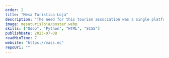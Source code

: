 ```yaml
---
order: 2
title: "Mesa Turistica Loja"
description: "The need for this tourism association was a single platform to manage tourism in Loja and promote tourism in the province of Loja. The platform enabled the management of tourism events, promotion of destinations and improvement of the tourist experience in the province of Loja. Draggable and reusable code blocks were also developed to improve the user experience for customization of their website."
image: mesaturisloja/poster.webp
skills: ["Odoo", "Python", "HTML", "SCSS"]
publishDate: 2023-07-08
readMinTime: 7
website: "https://mass.ec"
repoUri: ""
---
```

